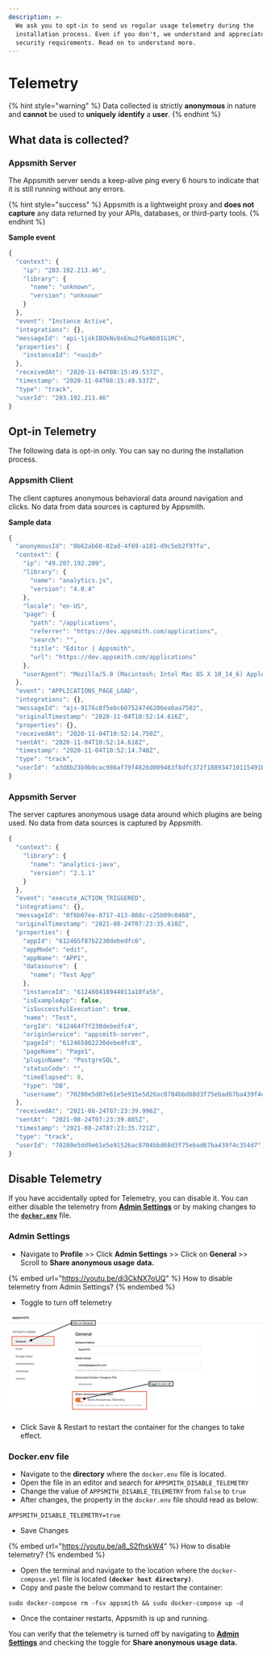 ```yaml
---
description: >-
  We ask you to opt-in to send us regular usage telemetry during the
  installation process. Even if you don't, we understand and appreciate your
  security requirements. Read on to understand more.
---
```


# Telemetry

{% hint style="warning" %}
Data collected is strictly **anonymous** in nature and **cannot** be used to **uniquely** **identify** a **user**.
{% endhint %}

## What data is collected?

### Appsmith Server

The Appsmith server sends a keep-alive ping every 6 hours to indicate that it is still running without any errors.

{% hint style="success" %}
Appsmith is a lightweight proxy and **does not capture** any data returned by your APIs, databases, or third-party tools.
{% endhint %}

**Sample event**

```javascript
{
  "context": {
    "ip": "203.192.213.46",
    "library": {
      "name": "unknown",
      "version": "unknown"
    }
  },
  "event": "Instance Active",
  "integrations": {},
  "messageId": "api-1jokIBOkNv8nEmu2fGeNb01G1RC",
  "properties": {
    "instanceId": "<uuid>"
  },
  "receivedAt": "2020-11-04T08:15:49.537Z",
  "timestamp": "2020-11-04T08:15:49.537Z",
  "type": "track",
  "userId": "203.192.213.46"
}
```

## Opt-in Telemetry

The following data is opt-in only. You can say no during the installation process.

### Appsmith Client

The client captures anonymous behavioral data around navigation and clicks. No data from data sources is captured by Appsmith.

**Sample data**

```javascript
{
  "anonymousId": "0b62ab60-02ad-4f69-a181-d9c5eb2f97fa",
  "context": {
    "ip": "49.207.192.209",
    "library": {
      "name": "analytics.js",
      "version": "4.0.4"
    },
    "locale": "en-US",
    "page": {
      "path": "/applications",
      "referrer": "https://dev.appsmith.com/applications",
      "search": "",
      "title": "Editor | Appsmith",
      "url": "https://dev.appsmith.com/applications"
    },
    "userAgent": "Mozilla/5.0 (Macintosh; Intel Mac OS X 10_14_6) AppleWebKit/537.36 (KHTML, like Gecko) Chrome/86.0.4240.111 Safari/537.36"
  },
  "event": "APPLICATIONS_PAGE_LOAD",
  "integrations": {},
  "messageId": "ajs-9176c8f5ebc607524746206ea6aa7502",
  "originalTimestamp": "2020-11-04T10:52:14.616Z",
  "properties": {},
  "receivedAt": "2020-11-04T10:52:14.750Z",
  "sentAt": "2020-11-04T10:52:14.618Z",
  "timestamp": "2020-11-04T10:52:14.748Z",
  "type": "track",
  "userId": "a3d8b23b9b0cac986af79f4826d009463f8dfc372f188934710115491b7665a1"
}
```

### Appsmith Server

The server captures anonymous usage data around which plugins are being used. No data from data sources is captured by Appsmith.

```javascript
{
  "context": {
    "library": {
      "name": "analytics-java",
      "version": "2.1.1"
    }
  },
  "event": "execute_ACTION_TRIGGERED",
  "integrations": {},
  "messageId": "0f6b07ee-0717-413-808c-c25b09c0468",
  "originalTimestamp": "2021-08-24T07:23:35.610Z",
  "properties": {
    "appId": "612465f87b2230debedfc6",
    "appMode": "edit",
    "appName": "APP1",
    "datasource": {
      "name": "Test App"
    },
    "instanceId": "612460418944011a10fa5b",
    "isExampleApp": false,
    "isSuccessfulExecution": true,
    "name": "Test",
    "orgId": "612464f7f230debedfc4",
    "originService": "appsmith-server",
    "pageId": "612465802230debedfc8",
    "pageName": "Page1",
    "pluginName": "PostgreSQL",
    "statusCode": "",
    "timeElapsed": 8,
    "type": "DB",
    "username": "70280e5d07e61e5e915e5d26ac8704bbd68d3f75ebad67ba439f4c354d7"
  },
  "receivedAt": "2021-08-24T07:23:39.996Z",
  "sentAt": "2021-08-24T07:23:39.885Z",
  "timestamp": "2021-08-24T07:23:35.721Z",
  "type": "track",
  "userId": "70280e5dd9e61e5e91526ac8704bbd68d3f75ebad67ba439f4c354d7",
}
```

## Disable Telemetry

If you have accidentally opted for Telemetry, you can disable it. You can either disable the telemetry from [**Admin Settings**](telemetry.md#admin-settings) or by making changes to the [**`docker.env`**](telemetry.md#docker.env-file) file.

### Admin Settings

* Navigate to **Profile** >> Click **Admin Settings** >> Click on **General** >> Scroll to **Share anonymous usage** **data.**

{% embed url="https://youtu.be/di3CkNX7oUQ" %}
How to disable telemetry from Admin Settings?
{% endembed %}

* Toggle to turn off telemetry

![Navigate to Admin Settings >> General to turn off Telemetry](<../.gitbook/assets/Telemetry  Admin Settings  Turn off telemetry.png>)

* Click Save & Restart to restart the container for the changes to take effect.

### Docker.env file

* Navigate to the **directory** where the `docker.env` file is located.
* Open the file in an editor and search for `APPSMITH_DISABLE_TELEMETRY`
* Change the value of `APPSMITH_DISABLE_TELEMETRY` from `false` to `true`
* After changes, the property in the `docker.env` file should read as below:

```
APPSMITH_DISABLE_TELEMETRY=true
```

* Save Changes

{% embed url="https://youtu.be/a8_S2fhskW4" %}
How to disable telemetry?
{% endembed %}

* Open the terminal and navigate to the location where the `docker-compose.yml` file is located **`(docker host directory)`**.
* Copy and paste the below command to restart the container:

```
sudo docker-compose rm -fsv appsmith && sudo docker-compose up -d
```

* Once the container restarts, Appsmith is up and running.

You can verify that the telemetry is turned off by navigating to [**Admin Settings**](telemetry.md#admin-settings) and checking the toggle for **Share anonymous usage** **data.**&#x20;
